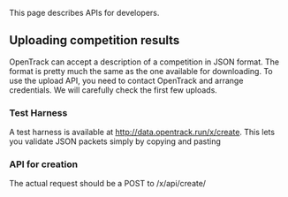 <!-- TITLE: API Documentation -->
<!-- SUBTITLE: For software developers -->

This page describes APIs for developers.

## Uploading competition results
OpenTrack can accept a description of a competition in JSON format.  The format is pretty much the same as the one available for downloading.
To use the upload API, you need to contact OpenTrack and arrange credentials.  We will carefully check the first few uploads.

### Test Harness
A test harness is available at http://data.opentrack.run/x/create.  This lets you validate JSON packets simply by copying and pasting

### API for creation
The actual request should be a POST to /x/api/create/


